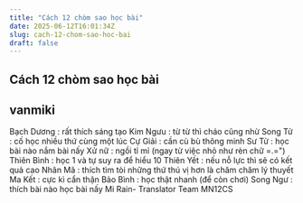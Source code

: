```yaml
---
title: "Cách 12 chòm sao học bài"
date: 2025-06-12T16:01:34Z
slug: cach-12-chom-sao-hoc-bai
draft: false
---
```


## Cách 12 chòm sao học bài

## vanmiki

Bạch Dương : rất thích sáng tạo
Kim Ngưu : từ từ thì cháo cũng nhừ
Song Tử : cố học nhiều thứ cùng một lúc
Cự Giải : cần cù bù thông minh
Sư Tử : học bài nào nắm bài nấy
Xử nữ : ngồi tỉ mỉ (ngay từ việc nhỏ như rèn chữ =.=")
Thiên Bình : học 1 và tự suy ra để hiểu 10
Thiên Yết : nếu nỗ lực thì sẽ có kết quả cao
Nhân Mã : thích tìm tòi những thứ thú vị hơn là chăm
chăm lý thuyết
Ma Kết : cực kì cẩn thận
Bảo Bình : học thật nhanh (để còn chơi)
Song Ngư : thích bài nào học bài nấy
Mi Rain- Translator Team MN12CS